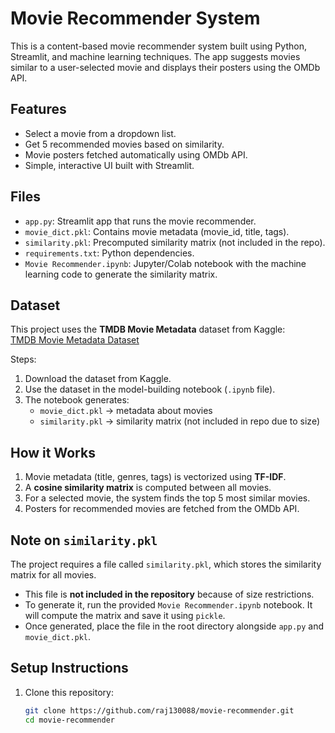 # Movie Recommender System

This is a content-based movie recommender system built using Python, Streamlit, and machine learning techniques. The app suggests movies similar to a user-selected movie and displays their posters using the OMDb API.

## Features
- Select a movie from a dropdown list.
- Get 5 recommended movies based on similarity.
- Movie posters fetched automatically using OMDb API.
- Simple, interactive UI built with Streamlit.

## Files
- `app.py`: Streamlit app that runs the movie recommender.
- `movie_dict.pkl`: Contains movie metadata (movie_id, title, tags).
- `similarity.pkl`: Precomputed similarity matrix (not included in the repo).
- `requirements.txt`: Python dependencies.
- `Movie Recommender.ipynb`: Jupyter/Colab notebook with the machine learning code to generate the similarity matrix.

## Dataset

This project uses the **TMDB Movie Metadata** dataset from Kaggle:  
[TMDB Movie Metadata Dataset](https://www.kaggle.com/datasets/tmdb/tmdb-movie-metadata)

Steps:
1. Download the dataset from Kaggle.  
2. Use the dataset in the model-building notebook (`.ipynb` file).  
3. The notebook generates:
   - `movie_dict.pkl` → metadata about movies  
   - `similarity.pkl` → similarity matrix (not included in repo due to size)  

## How it Works
1. Movie metadata (title, genres, tags) is vectorized using **TF-IDF**.
2. A **cosine similarity matrix** is computed between all movies.
3. For a selected movie, the system finds the top 5 most similar movies.
4. Posters for recommended movies are fetched from the OMDb API.

## Note on `similarity.pkl`
The project requires a file called `similarity.pkl`, which stores the similarity matrix for all movies.  
- This file is **not included in the repository** because of size restrictions.  
- To generate it, run the provided `Movie Recommender.ipynb` notebook. It will compute the matrix and save it using `pickle`.  
- Once generated, place the file in the root directory alongside `app.py` and `movie_dict.pkl`.

## Setup Instructions
1. Clone this repository:
   ```bash
   git clone https://github.com/raj130088/movie-recommender.git
   cd movie-recommender
